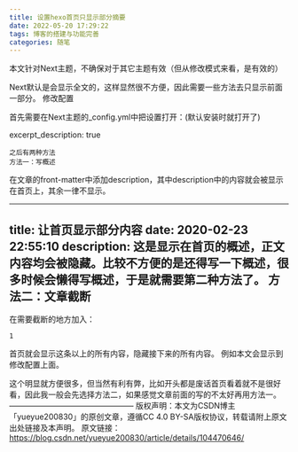 ```yaml
---
title: 设置hexo首页只显示部分摘要
date: 2022-05-20 17:29:22
tags: 博客的搭建与功能完善
categories: 随笔
---
```


本文针对Next主题，不确保对于其它主题有效（但从修改模式来看，是有效的）

Next默认是会显示全文的，这样显然很不方便，因此需要一些方法去只显示前面一部分。
修改配置

<!--more-->

首先需要在Next主题的_config.yml中把设置打开：(默认安装时就打开了)

excerpt_description: true

    之后有两种方法
    方法一：写概述

在文章的front-matter中添加description，其中description中的内容就会被显示在首页上，其余一律不显示。

---
title: 让首页显示部分内容
date: 2020-02-23 22:55:10
description: 这是显示在首页的概述，正文内容均会被隐藏。比较不方便的是还得写一下概述，很多时候会懒得写概述，于是就需要第二种方法了。
方法二：文章截断
---

在需要截断的地方加入：

<!--more-->

    1

首页就会显示这条以上的所有内容，隐藏接下来的所有内容。
例如本文会显示到修改配置上面。

这个明显就方便很多，但当然有利有弊，比如开头都是废话首页看着就不是很好看，因此我一般会先选择方法二，如果感觉文章前面的写的不太好再用方法一。
————————————————
版权声明：本文为CSDN博主「yueyue200830」的原创文章，遵循CC 4.0 BY-SA版权协议，转载请附上原文出处链接及本声明。
原文链接：https://blog.csdn.net/yueyue200830/article/details/104470646/
